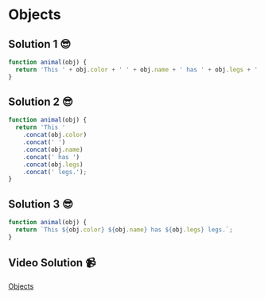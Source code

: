 # Objects

## Solution 1 😎

```javascript
function animal(obj) {
  return 'This ' + obj.color + ' ' + obj.name + ' has ' + obj.legs + ' legs.';
}
```

## Solution 2 😎

```javascript
function animal(obj) {
  return 'This '
    .concat(obj.color)
    .concat(' ')
    .concat(obj.name)
    .concat(' has ')
    .concat(obj.legs)
    .concat(' legs.');
}
```

## Solution 3 😎

```javascript
function animal(obj) {
  return `This ${obj.color} ${obj.name} has ${obj.legs} legs.`;
}
```

## Video Solution 📹

[Objects](https://edpuzzle.com/assignments/6386b470d835284121d8e443/watch)
